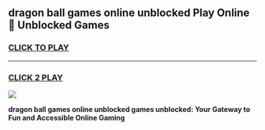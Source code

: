 
## dragon ball games online unblocked Play Online 👋 Unblocked Games
<h3>
<a href="https://premium.freeplayer.one?title=dragon_ball_games_online_unblocked&ref=19F">CLICK TO PLAY</a></h3>
<hr>

<h3>
<a href="https://premium.freeplayer.one?title=dragon_ball_games_online_unblocked&ref=19F">CLICK 2 PLAY</a>
  
</h3>

<a href="https://premium.freeplayer.one?title=dragon_ball_games_online_unblocked&ref=19F"><img src="https://clearcache.store/games.png"></a>


**dragon ball games online unblocked games unblocked: Your Gateway to Fun and Accessible Online Gaming**

